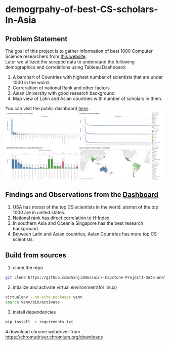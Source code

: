 # demogrpahy-of-best-CS-scholars-In-Asia
## Problem Statement
The goal of this project is to gather information of best 1000 Computer Science researchers from [this website](https://research.com/scientists-rankings/computer-science). <br/> 
Later we utilized the scraped data to understand the following demographics and correlations using Tableau Dashboard: 

1. A barchart of Countries with highest number of scientists that are under 1000 in the wolrd.
2. Correraltion of naitonal Rank and other factors
3. Asian University with good research background
4. Map view of Latin and Asian countries with number of scholars in them.

You can visit the public dashboard [here](https://public.tableau.com/app/profile/sanjid.hossain/viz/CapstoneProject1diffrenvariations/Dashboard1?publish=yes). <br/>
![image](https://github.com/SanjidHossain/demogrpahy-of-best-CS-scholars-In-Asia/blob/main/selenium%20scrape/Dashboard%201.png)


## Findings and Observations from the [Dashboard](https://public.tableau.com/app/profile/sanjid.hossain/viz/CapstoneProject1diffrenvariations/Dashboard1?publish=yes)
1. USA has moost of the top CS scientists in the world. alsmot of the top 1000 are in united states.
2. National rank has direct correlation to H-Index. 
3. In southern Asia and Oceania Singapore has the best research background.
4. Between Latin and Asian countries, Asian Countries has more top CS scientists.




## Build from sources
1. clone the repo
```bash
git clone https://github.com/SanjidHossain/-Capstone-Project1-Data-analysis-on-Quality-of-life-.git
```
2. intialize and activate virtual environment(for linux)
```bash
virtualenv --no-site-packages venv
source venv/bin/activate
```
3. install dependencies
```bash
pip install -r requirments.txt
```
4.download chrome webdriver from https://chromedriver.chromium.org/downloads
